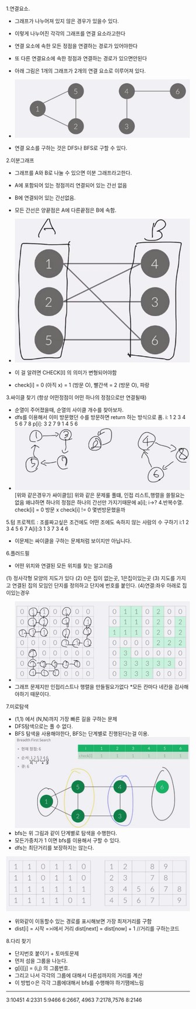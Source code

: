 1.연결요소.
 - 그래프가 나누어져 있지 않은 경우가 있을수 있다.
 - 이렇게 나누어진 각각의 그래프를 연결 요소라고한다
 - 연결 요소에 속한 모든 정점을 연결하는 경로가 있어야한다
 - 또 다른 연결요소에 속한 정점과 연결하는 경로가 있으면안된다

 - 아래 그림은 1개의 그래프가 2개의 연결 요소로 이루어져 있다.
 - ![image](./img/connect.jpg)

 - 연결 요소를 구하는 것은 DFS나 BFS로 구할 수 있다.
 
 
2.이분그래프
 - 그래프를 A와 B로 나눌 수 있으면 이분 그래프라고한다.
 - A에 포함되어 있는 정점끼리 연결되어 있는 간선 없음
 - B에 연결되어 있는 간선없음.
 - 모든 간선은 양끝점은 A에 다른끝점은 B에 속함.
 - ![image](./img/biparitite.jpg)

 - 이 걸 알려면 CHECK[I] 의 의미가 변형되어야함
 - check[i] = 0 (아직 x)
            = 1 (방문 O), 빨간색
            = 2 (방문 O), 파랑
        
3.싸이클 찾기 (항상 어떤정점이 어떤 하나의 정점으로만 연결될때)
 - 순열이 주어졌을때, 순열의 사이클 개수를 찾아보자.
 - dfs를 이용해서 이미 방문했던 수를 방문하면 return 하는 방식으로 품.
   i: 1 2 3 4 5 6 7 8
p[i]: 3 2 7 9 1 4 5 6
 - ![image](./img/cycle.jpg)
    [위와 같은경우가 싸이클임]
    위와 같은 문제룰 풀떄, 인접 리스트,행렬을 쓸필요는 없음
    왜냐하면 하나의 정점은 하나의 간선만 가지기때문에
    a[i]; i->?
4.반복수열.
  check[i] = 0 방문 x
  check[i] != 0 몇번방문했을까

5.텀 프로젝트 : 조를짜고싶은 조건에도 
               어떤 조에도 속하지 않는 사람의 수 구하기
    i:1 2 3 4 5 6 7
 A[i]:3 1 3 7 3 4 6

  - 이문제는 싸이클을 구하는 문제처럼 보이지만 아닙니다.

6.플러드필
 - 어떤 위치와 연결된 모든 위치를 찾는 알고리즘

 (1) 정사각형 모양의 지도가 있다
 (2) 0은 집이 없는곳, 1은집이있는곳
 (3) 지도를 가지고 연결된 집의 모임인 단지를 정의하고 단지에 번호를 붙인다.
 (4)연결:좌우 아래로 집이있는경우
 - ![image](./img/floodfill.jpg)
 - 그래프 문제지만 인접리스트나 행렬을 만들필요가없다
   *모든 칸마다 네칸을 검사해야하기 때문이다.

7.미로탐색
 - (1,1) 에서 (N,N)까지 가장 빠른 길을 구하는 문제
 - DFS탐색으로는 풀 수 없다.
 - BFS 탐색을 사용해야한다, BFS는 단계별로 진행된다는걸 이용.
 ![image](./img/bfs.jpg)
 - bfs는 위 그림과 같이 단계별로 탐색을 수행한다.
 - 모든가중치가 1 이면 bfs를 이용해서 구할 수 있다.
 - dfs는 최단거리를 보장하지는 않는다.

 ![image](./img/maze.jpg)
 - 위와같이 이동할수 있는 경로를 표시해보면 가장 최저거리를 구함
 - dist[i] = 시작 =>i에서 거리
  dist[next] = dist[now] + 1 //거리를 구하는코드

8.다리 찾기
 - 단지번호 붙이기 + 토마토문제
 - 먼저 섬을 그룹을 나눈다.
 - g[i][j] = (i,j) 의 그룹번호.
 - 그리고 나서 각각의 그룹에 대해서 다른섬까지의 거리를 계산
 - 이 방법ㅇ은 각각 그룹에대해서 bfs를 수행해야 하기땜에느림
------------------------------------
3:10451
4:2331
5:9466
6:2667, 4963
7:2178,7576
8:2146